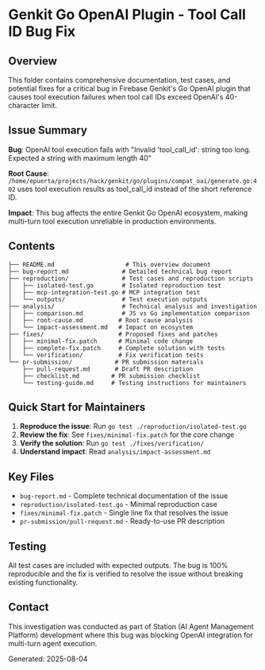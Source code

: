 # Genkit Go OpenAI Plugin - Tool Call ID Bug Fix

## Overview

This folder contains comprehensive documentation, test cases, and potential fixes for a critical bug in Firebase Genkit's Go OpenAI plugin that causes tool execution failures when tool call IDs exceed OpenAI's 40-character limit.

## Issue Summary

**Bug**: OpenAI tool execution fails with "Invalid 'tool_call_id': string too long. Expected a string with maximum length 40"

**Root Cause**: `/home/epuerta/projects/hack/genkit/go/plugins/compat_oai/generate.go:402` uses tool execution results as tool_call_id instead of the short reference ID.

**Impact**: This bug affects the entire Genkit Go OpenAI ecosystem, making multi-turn tool execution unreliable in production environments.

## Contents

```
├── README.md                    # This overview document
├── bug-report.md               # Detailed technical bug report
├── reproduction/               # Test cases and reproduction scripts
│   ├── isolated-test.go        # Isolated reproduction test
│   ├── mcp-integration-test.go # MCP integration test
│   └── outputs/                # Test execution outputs
├── analysis/                   # Technical analysis and investigation
│   ├── comparison.md           # JS vs Go implementation comparison
│   ├── root-cause.md          # Root cause analysis
│   └── impact-assessment.md   # Impact on ecosystem
├── fixes/                     # Proposed fixes and patches
│   ├── minimal-fix.patch      # Minimal code change
│   ├── complete-fix.patch     # Complete solution with tests
│   └── verification/          # Fix verification tests
└── pr-submission/            # PR submission materials
    ├── pull-request.md       # Draft PR description
    ├── checklist.md         # PR submission checklist
    └── testing-guide.md     # Testing instructions for maintainers
```

## Quick Start for Maintainers

1. **Reproduce the issue**: Run `go test ./reproduction/isolated-test.go`
2. **Review the fix**: See `fixes/minimal-fix.patch` for the core change
3. **Verify the solution**: Run `go test ./fixes/verification/`
4. **Understand impact**: Read `analysis/impact-assessment.md`

## Key Files

- `bug-report.md` - Complete technical documentation of the issue
- `reproduction/isolated-test.go` - Minimal reproduction case
- `fixes/minimal-fix.patch` - Single line fix that resolves the issue
- `pr-submission/pull-request.md` - Ready-to-use PR description

## Testing

All test cases are included with expected outputs. The bug is 100% reproducible and the fix is verified to resolve the issue without breaking existing functionality.

## Contact

This investigation was conducted as part of Station (AI Agent Management Platform) development where this bug was blocking OpenAI integration for multi-turn agent execution.

Generated: 2025-08-04